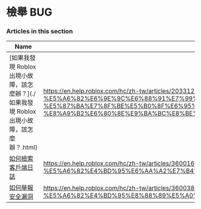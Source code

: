 # 檢舉 BUG  
### Articles in this section
Name|URL
-|-
[如果我發現 Roblox 出現小故障，該怎麼辦？](./如果我發現 Roblox 出現小故障，該怎麼辦？.html) |https://en.help.roblox.com/hc/zh-tw/articles/203312900-%E5%A6%82%E6%9E%9C%E6%88%91%E7%99%BC%E7%8F%BE-Roblox-%E5%87%BA%E7%8F%BE%E5%B0%8F%E6%95%85%E9%9A%9C-%E8%A9%B2%E6%80%8E%E9%BA%BC%E8%BE%A6
[如何檢索客戶端日誌](./如何檢索客戶端日誌.html) |https://en.help.roblox.com/hc/zh-tw/articles/360016022492-%E5%A6%82%E4%BD%95%E6%AA%A2%E7%B4%A2%E5%AE%A2%E6%88%B6%E7%AB%AF%E6%97%A5%E8%AA%8C
[如何舉報安全漏洞](./如何舉報安全漏洞.html) |https://en.help.roblox.com/hc/zh-tw/articles/360038516512-%E5%A6%82%E4%BD%95%E8%88%89%E5%A0%B1%E5%AE%89%E5%85%A8%E6%BC%8F%E6%B4%9E